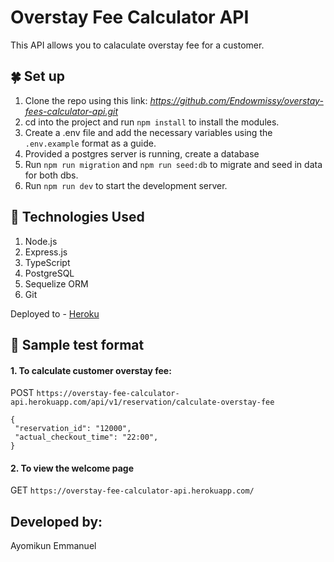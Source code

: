 # Overstay Fee Calculator API

This API allows you to calaculate overstay fee for a customer.

## :four_leaf_clover:  Set up

1.  Clone the repo using this link: _https://github.com/Endowmissy/overstay-fees-calculator-api.git_
2.  cd into the project and run `npm install` to install the modules.
3.  Create a .env file and add the necessary variables using the `.env.example` format as a guide.
4.  Provided a postgres server is running, create a database
5.  Run `npm run migration` and `npm run seed:db` to migrate and seed in data for both dbs.
6.  Run `npm run dev` to start the development server.
 
## :sunrise:  Technologies Used

1. Node.js
2. Express.js
3. TypeScript
4. PostgreSQL
5. Sequelize ORM
6. Git

Deployed to - [Heroku](https://overstay-fee-calculator-api.herokuapp.com/)
## :cherry_blossom:  Sample test format

<h4>1. To calculate customer overstay fee:</h4>

  POST `https://overstay-fee-calculator-api.herokuapp.com/api/v1/reservation/calculate-overstay-fee`

   ```
   {
	"reservation_id": "12000",
	"actual_checkout_time": "22:00",
}
   ```

<h4>2. To view the welcome page </h4>
   
  GET `https://overstay-fee-calculator-api.herokuapp.com/`  
  
## Developed by:
Ayomikun Emmanuel  
